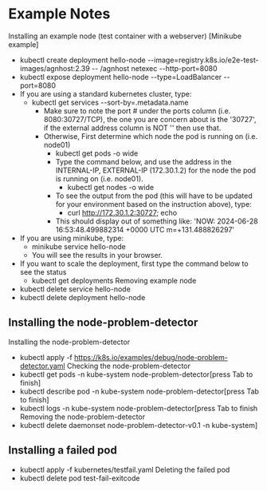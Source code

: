 # Example Notes
Installing an example node (test container with a webserver) [Minikube example]
-  kubectl create deployment hello-node --image=registry.k8s.io/e2e-test-images/agnhost:2.39 -- /agnhost netexec --http-port=8080
-  kubectl expose deployment hello-node --type=LoadBalancer --port=8080
- If you are using a standard kubernetes cluster, type:  
  - kubectl get services --sort-by=.metadata.name
    - Make sure to note the port # under the ports column (i.e. 8080:30727/TCP), the one you are concern about is the '30727', if the external address column is NOT '<pending>' then use that.
    - Otherwise, First determine which node the pod is running on (i.e. node01)
      - kubectl get pods -o wide
      - Type the command below, and use the address in the INTERNAL-IP, EXTERNAL-IP (172.30.1.2) for the node the pod is running on (i.e. node01).
        - kubectl get nodes -o wide
      - To see the output from the pod (this will have to be updated for your environment based on the instruction above), type: 
        - curl http://172.30.1.2:30727; echo
      - This should display out of something like: 'NOW: 2024-06-28 16:53:48.499882314 +0000 UTC m=+131.488826297'
- If you are using minikube, type: 
  -  minikube service hello-node
  - You will see the results in your browser.
- If you want to scale the deployment, first type the command below to see the status
  - kubectl get deployments
Removing example node
-  kubectl delete service hello-node
-  kubectl delete deployment hello-node

##  Installing the node-problem-detector
Installing the node-problem-detector
- kubectl apply -f https://k8s.io/examples/debug/node-problem-detector.yaml
Checking the node-problem-detector
-  kubectl get pods -n kube-system node-problem-detector[press Tab to finish]
-  kubectl describe pod -n kube-system node-problem-detector[press Tab to finish]
-  kubectl logs -n kube-system node-problem-detector[press Tab to finish
 Removing the node-problem-detector
- kubectl delete daemonset node-problem-detector-v0.1 -n kube-system]

## Installing a failed pod
- kubectl apply -f kubernetes/testfail.yaml
Deleting the failed pod
- kubectl delete pod test-fail-exitcode
